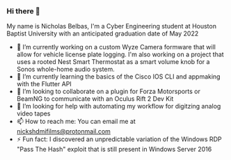 ### Hi there 👋


My name is Nicholas Belbas, I'm a Cyber Engineering student at Houston Baptist University with an anticipated graduation date of May 2022

- 🔭 I’m currently working on a custom Wyze Camera formware that will allow for vehicle license plate logging. I'm also working on a project that uses a rooted Nest Smart Thermostat as a smart volume knob for a Sonos whole-home audio system.
- 🌱 I’m currently learning the basics of the Cisco IOS CLI and appmaking with the Flutter API
- 👯 I’m looking to collaborate on a plugin for Forza Motorsports or BeamNG to communicate with an Oculus Rift 2 Dev Kit
- 🤔 I’m looking for help with automating my workflow for digitzing analog video tapes
- 📫 How to reach me: You can email me at nickshdmifilms@protonmail.com
- ⚡ Fun fact: I discovered an unpredictable variation of the Windows RDP "Pass The Hash" exploit that is still present in Windows Server 2016
